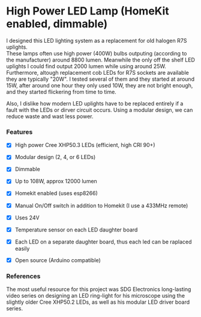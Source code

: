 # High Power LED Lamp (HomeKit enabled, dimmable)
I designed this LED lighting system as a replacement for old halogen R7S uplights.      
These lamps often use high power (400W) bulbs outputing (according to the manufacturer) around 8800 lumen. Meanwhile the only off the shelf LED uplights I could find output 2000 lumen while using around 25W. Furthermore, altough replacement cob LEDs for R7S sockets are available they are typically "20W". I tested several of them and they started at around 15W, after around one hour they only used 10W, they are not bright enough, and they started flickering from time to time.

Also, I dislike how modern LED uplights have to be replaced entirely if a fault with the LEDs or dirver circuit occurs.
Using a modular design, we can reduce waste and wast less power.

### Features
- [x] High power Cree XHP50.3 LEDs (efficient, high CRI 90+) 
- [x] Modular design (2, 4, or 6 LEDs) 
- [x] Dimmable
- [x] Up to 108W, approx 12000 lumen
- [x] Homekit enabled (uses esp8266)
- [x] Manual On/Off switch in addition to Homekit (I use a 433MHz remote)
- [x] Uses 24V
- [x] Temperature sensor on each LED daughter board
- [x] Each LED on a separate daughter board, thus each led can be raplaced easily
- [x] Open source (Arduino compatible)



### References
The most useful resource for this project was SDG Electronics long-lasting video series on designing an LED ring-light for his microscope using the slightly older Cree XHP50.2 LEDs, as well as his modular LED driver board series.
